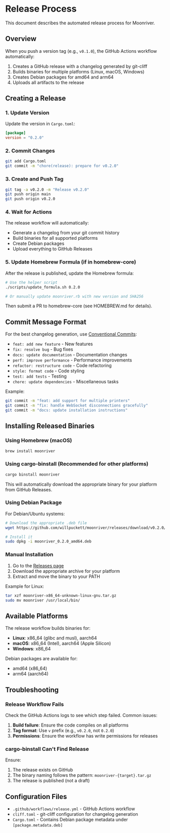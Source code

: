 # Release Process

This document describes the automated release process for Moonriver.

## Overview

When you push a version tag (e.g., `v0.1.0`), the GitHub Actions workflow automatically:

1. Creates a GitHub release with a changelog generated by git-cliff
2. Builds binaries for multiple platforms (Linux, macOS, Windows)
3. Creates Debian packages for amd64 and arm64
4. Uploads all artifacts to the release

## Creating a Release

### 1. Update Version

Update the version in `Cargo.toml`:

```toml
[package]
version = "0.2.0"
```

### 2. Commit Changes

```bash
git add Cargo.toml
git commit -m "chore(release): prepare for v0.2.0"
```

### 3. Create and Push Tag

```bash
git tag -a v0.2.0 -m "Release v0.2.0"
git push origin main
git push origin v0.2.0
```

### 4. Wait for Actions

The release workflow will automatically:
- Generate a changelog from your git commit history
- Build binaries for all supported platforms
- Create Debian packages
- Upload everything to GitHub Releases

### 5. Update Homebrew Formula (if in homebrew-core)

After the release is published, update the Homebrew formula:

```bash
# Use the helper script
./scripts/update_formula.sh 0.2.0

# Or manually update moonriver.rb with new version and SHA256
```

Then submit a PR to homebrew-core (see HOMEBREW.md for details).

## Commit Message Format

For the best changelog generation, use [Conventional Commits](https://www.conventionalcommits.org/):

- `feat: add new feature` - New features
- `fix: resolve bug` - Bug fixes
- `docs: update documentation` - Documentation changes
- `perf: improve performance` - Performance improvements
- `refactor: restructure code` - Code refactoring
- `style: format code` - Code styling
- `test: add tests` - Testing
- `chore: update dependencies` - Miscellaneous tasks

Example:
```bash
git commit -m "feat: add support for multiple printers"
git commit -m "fix: handle WebSocket disconnections gracefully"
git commit -m "docs: update installation instructions"
```

## Installing Released Binaries

### Using Homebrew (macOS)

```bash
brew install moonriver
```

### Using cargo-binstall (Recommended for other platforms)

```bash
cargo binstall moonriver
```

This will automatically download the appropriate binary for your platform from GitHub Releases.

### Using Debian Package

For Debian/Ubuntu systems:

```bash
# Download the appropriate .deb file
wget https://github.com/willpuckett/moonriver/releases/download/v0.2.0/moonriver_0.2.0_amd64.deb

# Install it
sudo dpkg -i moonriver_0.2.0_amd64.deb
```

### Manual Installation

1. Go to the [Releases page](https://github.com/willpuckett/moonriver/releases)
2. Download the appropriate archive for your platform
3. Extract and move the binary to your PATH

Example for Linux:
```bash
tar xzf moonriver-x86_64-unknown-linux-gnu.tar.gz
sudo mv moonriver /usr/local/bin/
```

## Available Platforms

The release workflow builds binaries for:

- **Linux**: x86_64 (glibc and musl), aarch64
- **macOS**: x86_64 (Intel), aarch64 (Apple Silicon)
- **Windows**: x86_64

Debian packages are available for:
- amd64 (x86_64)
- arm64 (aarch64)

## Troubleshooting

### Release Workflow Fails

Check the GitHub Actions logs to see which step failed. Common issues:

1. **Build failure**: Ensure the code compiles on all platforms
2. **Tag format**: Use `v` prefix (e.g., `v0.2.0`, not `0.2.0`)
3. **Permissions**: Ensure the workflow has write permissions for releases

### cargo-binstall Can't Find Release

Ensure:
1. The release exists on GitHub
2. The binary naming follows the pattern: `moonriver-{target}.tar.gz`
3. The release is published (not a draft)

## Configuration Files

- `.github/workflows/release.yml` - GitHub Actions workflow
- `cliff.toml` - git-cliff configuration for changelog generation
- `Cargo.toml` - Contains Debian package metadata under `[package.metadata.deb]`
